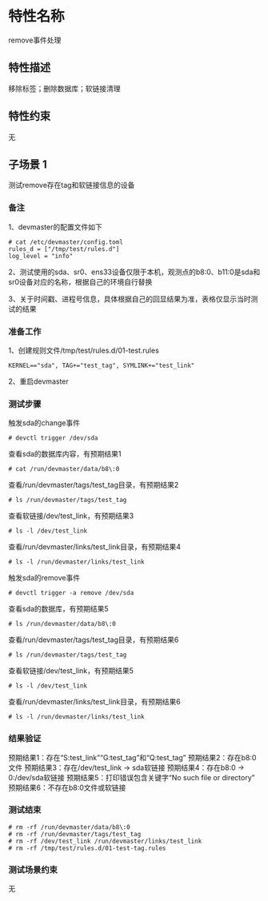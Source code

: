 # 特性名称

remove事件处理

## 特性描述

移除标签；删除数据库；软链接清理

## 特性约束

无

## 子场景 1

测试remove存在tag和软链接信息的设备

### 备注

1、devmaster的配置文件如下
```
# cat /etc/devmaster/config.toml
rules_d = ["/tmp/test/rules.d"]
log_level = "info"
```

2、测试使用的sda、sr0、ens33设备仅限于本机，观测点的b8\:0、b11\:0是sda和sr0设备对应的名称，根据自己的环境自行替换

3、关于时间戳、进程号信息，具体根据自己的回显结果为准，表格仅显示当时测试的结果

### 准备工作

1、创建规则文件/tmp/test/rules.d/01-test.rules
```
KERNEL=="sda", TAG+="test_tag", SYMLINK+="test_link"
```

2、重启devmaster

### 测试步骤

触发sda的change事件
```
# devctl trigger /dev/sda
```

查看sda的数据库内容，有预期结果1
```
# cat /run/devmaster/data/b8\:0
```

查看/run/devmaster/tags/test_tag目录，有预期结果2
```
# ls /run/devmaster/tags/test_tag
```

查看软链接/dev/test_link，有预期结果3
```
# ls -l /dev/test_link
```

查看/run/devmaster/links/test_link目录，有预期结果4
```
# ls -l /run/devmaster/links/test_link
```

触发sda的remove事件
```
# devctl trigger -a remove /dev/sda
```

查看sda的数据库，有预期结果5
```
# ls /run/devmaster/data/b8\:0
```

查看/run/devmaster/tags/test_tag目录，有预期结果6
```
# ls /run/devmaster/tags/test_tag
```

查看软链接/dev/test_link，有预期结果5
```
# ls -l /dev/test_link
```

查看/run/devmaster/links/test_link目录，有预期结果6
```
# ls -l /run/devmaster/links/test_link
```

### 结果验证

预期结果1：存在“S:test_link”“G:test_tag”和“Q:test_tag”
预期结果2：存在b8:0文件
预期结果3：存在/dev/test_link -> sda软链接
预期结果4：存在b8:0 -> 0:/dev/sda软链接
预期结果5：打印错误包含关键字“No such file or directory”
预期结果6：不存在b8:0文件或软链接

### 测试结束

```
# rm -rf /run/devmaster/data/b8\:0
# rm -rf /run/devmaster/tags/test_tag
# rm -rf /dev/test_link /run/devmaster/links/test_link
# rm -rf /tmp/test/rules.d/01-test-tag.rules
```

### 测试场景约束

无
